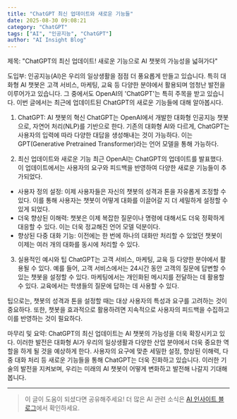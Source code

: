 ```yaml
---
title: "ChatGPT 최신 업데이트와 새로운 기능들"
date: 2025-08-30 09:08:21
category: "ChatGPT"
tags: ["AI", "인공지능", "ChatGPT"]
author: "AI Insight Blog"
---
```


제목: "ChatGPT의 최신 업데이트! 새로운 기능으로 AI 챗봇의 가능성을 넓혀가다"

도입부:
인공지능(AI)은 우리의 일상생활을 점점 더 풍요롭게 만들고 있습니다. 특히 대화형 AI 챗봇은 고객 서비스, 마케팅, 교육 등 다양한 분야에서 활용되며 엄청난 발전을 이루어가고 있습니다. 그 중에서도 OpenAI의 'ChatGPT'는 특히 주목을 받고 있습니다. 이번 글에서는 최근에 업데이트된 ChatGPT의 새로운 기능들에 대해 알아봅시다. 

1. ChatGPT: AI 챗봇의 혁신
ChatGPT는 OpenAI에서 개발한 대화형 인공지능 챗봇으로, 자연어 처리(NLP)를 기반으로 한다. 기존의 대화형 AI와 다르게, ChatGPT는 사용자의 입력에 따라 다양한 대답을 생성해내는 것이 가능하다. 이는 GPT(Generative Pretrained Transformer)라는 언어 모델을 통해 가능하다. 

2. 최신 업데이트와 새로운 기능
최근 OpenAI는 ChatGPT의 업데이트를 발표했다. 이 업데이트에서는 사용자의 요구와 피드백을 반영하여 다양한 새로운 기능들이 추가되었다. 

- 사용자 정의 설정: 이제 사용자들은 자신의 챗봇의 성격과 톤을 자유롭게 조정할 수 있다. 이를 통해 사용자는 챗봇이 어떻게 대화를 이끌어갈 지 더 세밀하게 설정할 수 있게 되었다.
- 더욱 향상된 이해력: 챗봇은 이제 복잡한 질문이나 명령에 대해서도 더욱 정확하게 대응할 수 있다. 이는 더욱 정교해진 언어 모델 덕분이다.
- 향상된 다중 대화 기능: 이전에는 한 번에 하나의 대화만 처리할 수 있었던 챗봇이 이제는 여러 개의 대화를 동시에 처리할 수 있다.

3. 실용적인 예시와 팁
ChatGPT는 고객 서비스, 마케팅, 교육 등 다양한 분야에서 활용될 수 있다. 예를 들어, 고객 서비스에서는 24시간 동안 고객의 질문에 답변할 수 있는 챗봇을 설정할 수 있다. 마케팅에서는 개인화된 메시지를 전달하는 데 활용할 수 있다. 교육에서는 학생들의 질문에 답하는 데 사용할 수 있다. 

팁으로는, 챗봇의 성격과 톤을 설정할 때는 대상 사용자의 특성과 요구를 고려하는 것이 중요하다. 또한, 챗봇을 효과적으로 활용하려면 지속적으로 사용자의 피드백을 수집하고 이를 반영하는 것이 필요하다.

마무리 및 요약:
ChatGPT의 최신 업데이트는 AI 챗봇의 가능성을 더욱 확장시키고 있다. 이러한 발전은 대화형 AI가 우리의 일상생활과 다양한 산업 분야에서 더욱 중요한 역할을 하게 될 것을 예상하게 한다. 사용자의 요구에 맞춘 세밀한 설정, 향상된 이해력, 다중 대화 처리 등 새로운 기능들을 통해 ChatGPT는 더욱 진화하고 있습니다. 이러한 기술의 발전을 지켜보며, 우리는 미래의 AI 챗봇이 어떻게 변화하고 발전해 나갈지 기대해봅니다.

---

> 이 글이 도움이 되셨다면 공유해주세요! 
> 더 많은 AI 관련 소식은 [AI 인사이트 블로그](https://tonyhwang1004.github.io/ai-insight-blog)에서 확인하세요.
